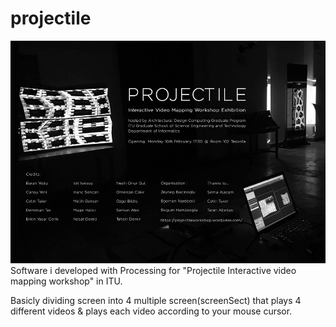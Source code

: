 # projectile
![Screenshot of Asteroids](Img/Projecttile.jpg)
Software i developed with Processing for "Projectile Interactive video mapping workshop" in ITU. 

Basicly dividing screen into 4 multiple screen(screenSect) that plays 4 different videos & plays each video according to your mouse cursor.
